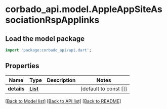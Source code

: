 # corbado_api.model.AppleAppSiteAssociationRspApplinks

## Load the model package
```dart
import 'package:corbado_api/api.dart';
```

## Properties
Name | Type | Description | Notes
------------ | ------------- | ------------- | -------------
**details** | [**List<AppleAppSiteAssociationRspApplinksDetailsInner>**](AppleAppSiteAssociationRspApplinksDetailsInner.md) |  | [default to const []]

[[Back to Model list]](../README.md#documentation-for-models) [[Back to API list]](../README.md#documentation-for-api-endpoints) [[Back to README]](../README.md)


